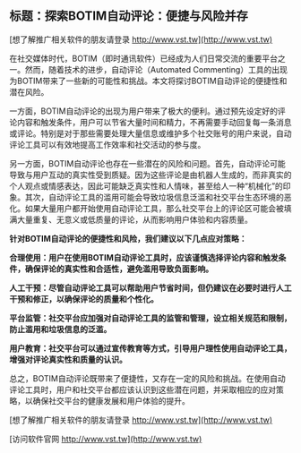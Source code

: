 ## **标题：探索BOTIM自动评论：便捷与风险并存**

[想了解推广相关软件的朋友请登录 http://www.vst.tw](http://www.vst.tw)

在社交媒体时代，BOTIM（即时通讯软件）已经成为人们日常交流的重要平台之一。然而，随着技术的进步，自动评论（Automated Commenting）工具的出现为BOTIM带来了一些新的可能性和挑战。本文将探讨BOTIM自动评论的便捷性和潜在风险。

一方面，BOTIM自动评论的出现为用户带来了极大的便利。通过预先设定好的评论内容和触发条件，用户可以节省大量时间和精力，不再需要手动回复每一条消息或评论。特别是对于那些需要处理大量信息或维护多个社交账号的用户来说，自动评论工具可以有效地提高工作效率和社交活动的参与度。

另一方面，BOTIM自动评论也存在一些潜在的风险和问题。首先，自动评论可能导致与用户互动的真实性受到质疑。因为这些评论是由机器人生成的，而非真实的个人观点或情感表达，因此可能缺乏真实性和人情味，甚至给人一种“机械化”的印象。其次，自动评论工具的滥用可能会导致垃圾信息泛滥和社交平台生态环境的恶化。如果大量用户都开始使用自动评论工具，那么社交平台上的评论区可能会被填满大量重复、无意义或低质量的评论，从而影响用户体验和内容质量。

**针对BOTIM自动评论的便捷性和风险，我们建议以下几点应对策略：**

**合理使用：用户在使用BOTIM自动评论工具时，应该谨慎选择评论内容和触发条件，确保评论的真实性和合适性，避免滥用导致负面影响。**

**人工干预：尽管自动评论工具可以帮助用户节省时间，但仍建议在必要时进行人工干预和修正，以确保评论的质量和个性化。**

**平台监管：社交平台应加强对自动评论工具的监管和管理，设立相关规范和限制，防止滥用和垃圾信息的泛滥。**

**用户教育：社交平台可以通过宣传教育等方式，引导用户理性使用自动评论工具，增强对评论真实性和质量的认识。**

总之，BOTIM自动评论既带来了便捷性，又存在一定的风险和挑战。在使用自动评论工具时，用户和社交平台都应该认识到这些潜在问题，并采取相应的应对策略，以确保社交平台的健康发展和用户体验的提升。

[想了解推广相关软件的朋友请登录 http://www.vst.tw](http://www.vst.tw)


[访问软件官网 http://www.vst.tw](http://www.vst.tw)
